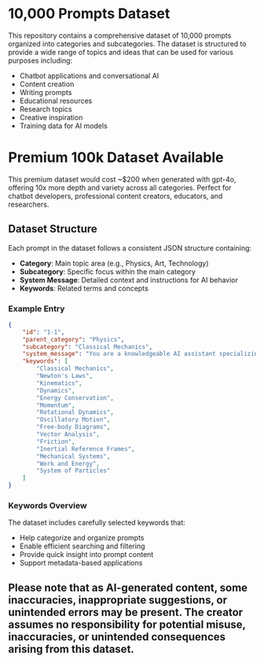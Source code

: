 # 10,000 Prompts Dataset

This repository contains a comprehensive dataset of 10,000 prompts organized into categories and subcategories. The dataset is structured to provide a wide range of topics and ideas that can be used for various purposes including:

- Chatbot applications and conversational AI
- Content creation
- Writing prompts
- Educational resources
- Research topics
- Creative inspiration
- Training data for AI models

# Premium 100k Dataset Available

This premium dataset would cost ~$200 when generated with gpt-4o, offering 10x more depth and variety across all categories. Perfect for chatbot developers, professional content creators, educators, and researchers.

## Dataset Structure

Each prompt in the dataset follows a consistent JSON structure containing:

- **Category**: Main topic area (e.g., Physics, Art, Technology)
- **Subcategory**: Specific focus within the main category
- **System Message**: Detailed context and instructions for AI behavior
- **Keywords**: Related terms and concepts

### Example Entry

```json
{
    "id": "1-1",
    "parent_category": "Physics",
    "subcategory": "Classical Mechanics",
    "system_message": "You are a knowledgeable AI assistant specializing in Classical Mechanics...",
    "keywords": [
        "Classical Mechanics",
        "Newton's Laws",
        "Kinematics",
        "Dynamics",
        "Energy Conservation",
        "Momentum",
        "Rotational Dynamics",
        "Oscillatory Motion",
        "Free-body Diagrams",
        "Vector Analysis",
        "Friction",
        "Inertial Reference Frames",
        "Mechanical Systems",
        "Work and Energy",
        "System of Particles"
    ]
}
```

### Keywords Overview

The dataset includes carefully selected keywords that:
- Help categorize and organize prompts
- Enable efficient searching and filtering
- Provide quick insight into prompt content
- Support metadata-based applications

## Please note that as AI-generated content, some inaccuracies, inappropriate suggestions, or unintended errors may be present. The creator assumes no responsibility for potential misuse, inaccuracies, or unintended consequences arising from this dataset.
